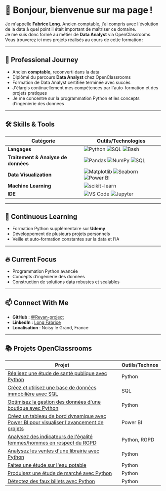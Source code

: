 # 👋 Bonjour, bienvenue sur ma page !

Je m'appelle **Fabrice Long**. Ancien comptable, j'ai compris avec l'évolution de la data à quel point il était important de maîtriser ce domaine.  
Je me suis donc formé au métier de **Data Analyst** via OpenClassrooms.  
Vous trouverez ici mes projets réalisés au cours de cette formation :

---

## 💼 Professional Journey

- Ancien **comptable**, reconverti dans la data
- Diplômé du parcours **Data Analyst** chez OpenClassrooms
- Formation de Data Analyst certifiée terminée avec succès
- J'élargis continuellement mes compétences par l'auto-formation et des projets pratiques
- Je me concentre sur la programmation Python et les concepts d’ingénierie des données

---

## 🛠 Skills & Tools

| Catégorie                     | Outils/Technologies                                                                              |
|-------------------------------|-------------------------------------------------------------------------------------------------|
| **Langages**                  | ![Python](https://img.shields.io/badge/Python-3776AB?style=flat&logo=python&logoColor=white) ![SQL](https://img.shields.io/badge/SQL-4479A1?style=flat&logo=postgresql&logoColor=white) ![Bash](https://img.shields.io/badge/Bash-4EAA25?style=flat&logo=gnubash&logoColor=white) |
| **Traitement & Analyse de données** | ![Pandas](https://img.shields.io/badge/Pandas-150458?style=flat&logo=pandas&logoColor=white) ![NumPy](https://img.shields.io/badge/Numpy-013243?style=flat&logo=numpy&logoColor=white) ![SQL](https://img.shields.io/badge/SQL-4479A1?style=flat&logo=postgresql&logoColor=white) |
| **Data Visualization**        | ![Matplotlib](https://img.shields.io/badge/Matplotlib-11557C?style=flat) ![Seaborn](https://img.shields.io/badge/Seaborn-3776AB?style=flat) ![Power BI](https://img.shields.io/badge/PowerBI-F2C811?style=flat&logo=powerbi&logoColor=black) |
| **Machine Learning**          | ![scikit-learn](https://img.shields.io/badge/scikit--learn-F7931E?style=flat&logo=scikit-learn&logoColor=white) |
| **IDE**                       | ![VS Code](https://img.shields.io/badge/VS%20Code-007ACC?style=flat&logo=visualstudiocode&logoColor=white) ![Jupyter](https://img.shields.io/badge/Jupyter-F37626?style=flat&logo=jupyter&logoColor=white) |

---

## 🌱 Continuous Learning

- Formation Python supplémentaire sur **Udemy**
- Développement de plusieurs projets personnels
- Veille et auto-formation constantes sur la data et l’IA

---

## 🔥 Current Focus

- Programmation Python avancée
- Concepts d’ingénierie des données
- Construction de solutions data robustes et scalables

---

## 📫 Connect With Me

- **GitHub** : [@Reyan-project](https://github.com/Reyan-project)
- **LinkedIn** : [Long Fabrice](https://www.linkedin.com/in/fabrice-long/)
- **Localisation** : Noisy le Grand, France

---

## 📚 Projets OpenClassrooms

| Projet                                                                                                      | Outils/Technos        |
|-------------------------------------------------------------------------------------------------------------|-----------------------|
| [Réalisez une étude de santé publique avec Python](./projets/projet-4/)                                                       | Python                |
| [Créez et utilisez une base de données immobilière avec SQL](./projets/projet-5/)                                             | SQL                   |
| [Optimisez la gestion des données d'une boutique avec Python](./projets/projet-6/)                                            | Python                |
| [Créez un tableau de bord dynamique avec Power BI pour visualiser l'avancement de projets](./projets/projet-7/)               | Power BI              |
| [Analysez des indicateurs de l'égalité femmes/hommes en respect du RGPD](./projets/projet-8/)                                 | Python, RGPD          |
| [Analysez les ventes d'une librairie avec Python](./projets/projet-9/)                                                        | Python                |
| [Faites une étude sur l'eau potable](./projets/projet-10/)                                                                     | Python                |
| [Produisez une étude de marché avec Python](./projets/projet-11/)                                                              | Python                |
| [Détectez des faux billets avec Python](./projets/projet-12/)                                                                  | Python                |


